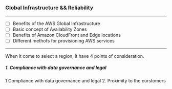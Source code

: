 ### Global Infrastructure && Reliability
****
- [ ] Benefits of the AWS Global Infrastructure
- [ ] Basic concept of Availability Zones
- [ ] Benefits of Amazon CloudFront and Edge locations
- [ ] Different methofs for provisioning AWS services

****

When it come to select a region, it have 4 points of consideration.
##### 1. Compliance with data governance and legal 
1.Compliance with data governance and legal 
2. Proximity to the curstomers